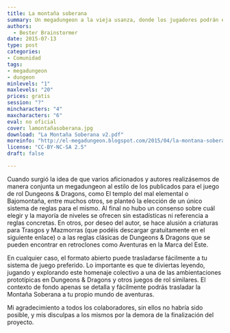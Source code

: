 ```yaml
---
title: La montaña soberana
summary: Un megadungeon a la vieja usanza, donde los jugadores podrán explorar el interior de una montaña con múltiples niveles de mazmorras por recorrer, rebosantes de aventura, criaturas extrañas, reliquias, magia y objetos de poder. La campaña es fácilmente adaptable a las reglas de Aventuras en la Marca del Este.
authors:
  - Bester Brainstormer
date: 2015-07-13
type: post
categories:
- Comunidad
tags:
- megadungeon
- dungeon
minlevels: "1"
maxlevels: "20"
prices: gratis
session: "?"
mincharacters: "4"
maxcharacters: "6"
eval: no oficial
cover: lamontañasoberana.jpg
download: "La Montaña Soberana v2.pdf"
moreinfo: "http://el-megadungeon.blogspot.com/2015/04/la-montana-soberana.html"
license: "CC-BY-NC-SA 2.5"
draft: false

---
```



Cuando surgió la idea de que varios aficionados y autores realizásemos de manera conjunta un megadungeon al estilo de los publicados para el juego de rol Dungeons & Dragons, como El templo del mal elemental o Bajomontaña, entre muchos otros, se planteó la elección de un único sistema de reglas para el mismo. Al final no hubo un consenso sobre cuál elegir y la mayoría de niveles se ofrecen sin estadísticas ni referencia a reglas concretas. En otros, por deseo del autor, se hace alusión a criaturas para Trasgos y Mazmorras (que podéis descargar gratuitamente en el siguiente enlace) o a las reglas clásicas de Dungeons & Dragons que se pueden encontrar en retroclones como Aventuras en la Marca del Este.

En cualquier caso, el formato abierto puede trasladarse fácilmente a tu sistema de juego preferido. Lo importante es que te diviertas leyendo, jugando y explorando este homenaje colectivo a una de las ambientaciones prototípicas en Dungeons & Dragons y otros juegos de rol similares. El contexto de fondo apenas se detalla y fácilmente podrás trasladar la Montaña Soberana a tu propio mundo de aventuras.

Mi agradecimiento a todos los colaboradores, sin ellos no habría sido posible, y mis disculpas a los mismos por la demora de la finalización del proyecto.
